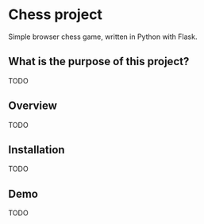 # Chess project #

Simple browser chess game, written in Python with Flask.

## What is the purpose of this project? ##

TODO

## Overview ##

TODO

## Installation ##

TODO

## Demo ##

TODO
